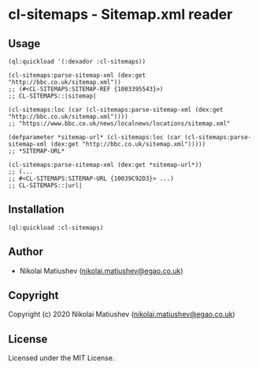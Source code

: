 
<a id="org31d0070"></a>

# cl-sitemaps  - Sitemap.xml reader


<a id="org8458de1"></a>

## Usage

``` common-lisp
(ql:quickload '(:dexador :cl-sitemaps))
    
(cl-sitemaps:parse-sitemap-xml (dex:get "http://bbc.co.uk/sitemap.xml"))
;; (#<CL-SITEMAPS:SITEMAP-REF {1003395543}>)
;; CL-SITEMAPS::|sitemap|

(cl-sitemaps:loc (car (cl-sitemaps:parse-sitemap-xml (dex:get "http://bbc.co.uk/sitemap.xml"))))
;; "https://www.bbc.co.uk/news/localnews/locations/sitemap.xml"
    
(defparameter *sitemap-url* (cl-sitemaps:loc (car (cl-sitemaps:parse-sitemap-xml (dex:get "http://bbc.co.uk/sitemap.xml")))))
;; *SITEMAP-URL*
    
(cl-sitemaps:parse-sitemap-xml (dex:get *sitemap-url*))
;; (...
;; #<CL-SITEMAPS:SITEMAP-URL {10039C92D3}> ...)
;; CL-SITEMAPS::|url|

```

<a id="org63c4c31"></a>

## Installation

``` common-lisp
(ql:quickload :cl-sitemaps)
```


<a id="orgd2f32bb"></a>

## Author

-   Nikolai Matiushev (nikolai.matiushev@egao.co.uk)


<a id="orgb89e9be"></a>

## Copyright

Copyright (c) 2020 Nikolai Matiushev (nikolai.matiushev@egao.co.uk)


<a id="org8a5dc3c"></a>

## License

Licensed under the MIT License.


